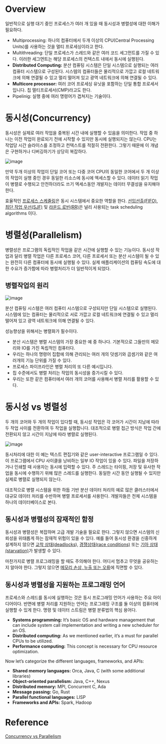 # Overview

일반적으로 실행 대기 중인 프로세스가 여러 개 있을 때 동시성과 병렬성에 대한 이해가 필요하다. 

- Multiprocessing: 하나의 컴퓨터에서 두개 이상의 CPU(Central Processing Units)를 사용하는 것을 멀티 프로세싱이라고 한다.
- Multithreading: 단일 프로세스가 스레드와 같은 여러 코드 세그먼트를 가질 수 있다. 이러한 세그먼트는 해당 프로세스의 컨텍스트 내에서 동시에 실행된다.
- **Distributed Computing:** 분산 컴퓨팅 시스템은 단일 시스템으로 실행되는 여러 컴퓨터 시스템으로 구성된다. 시스템의 컴퓨터들은 물리적으로 가깝고 로컬 네트워크에 의해 연결될 수 있고 멀리 떨어져 있고 광역 네트워크에 의해 연결될 수 있다.
- **Multicore processor:** 여러 코어 프로세싱 유닛을 포함하는 단일 통합 프로세서입니다. 칩 멀티프로세서(CMP)라고도 한다.
- Pipelinig: 실행 중에 여러 명령어가 겹쳐지는 기술이다.

# 동시성(Concurrency)

동시성은 실제로 여러 작업을 중복된 시간 내에 실행할 수 있음을 의미한다. 작업 중 하나는 이전 작업이 완료되기 전에 시작할 수 있지만 동시에 실행되지는 않는다. CPU는 작업당 시간 슬라이스를 조정하고 컨텍스트를 적절히 전환한다. 그렇기 때문에 이 개념은 구현하거나 디버깅하기가 상당히 복잡하다.

![image](https://user-images.githubusercontent.com/66561524/208928849-187e27f7-8d07-4340-878f-5b44412892cb.png)

만약 두개 이상의 작업이 단일 코어 또는 다중 코어 CPU의 동일한 코어에서 두 개 이상의 작업이 실행 중인 경우 동일한 리소스에 동시에 엑세스할 수 있다. 데이터 읽기 작업이 병렬로 수행되고 안전하더라도 쓰기 엑세스동안 개발자는 데이터 무결성을 유지해야 한다.

효율적인 [프로세스 스케줄링](https://www.baeldung.com/cs/process-scheduling#3-round-robin-rr)은 동시 시스템에서 중요한 역할을 한다. [선입선출(FIFO)](https://www.baeldung.com/cs/process-scheduling#1-first-in-first-out-fifo), [최단 작업 우선(SJF)](https://www.baeldung.com/cs/process-scheduling#2-shortest-job-first-sjf) 및 [라운드 로빈(RR)](https://www.baeldung.com/cs/process-scheduling#3-round-robin-rr)은 널리 사용되는 task scheduling algorithms 이다.

# 병렬성(Parallelism)

병렬성은 프로그램의 독립적인 작업을 같은 시간에 실행할 수 있는 기능이다. 동시성 작업과 달리 병렬 작업은 다른 프로세스 코어, 다른 프로세서 또는 분산 시스템이 될 수 있는 완전히 다른 컴퓨터에 동시에 실행될 수 있다. 실제 애플리케이션의 컴퓨팅 속도에 대한 수요가 증가함에 따라 병렬처리가 더 일반적이게 되었다.

## 병렬작업의 원리

![image](https://user-images.githubusercontent.com/66561524/208928882-ae4c01b0-cf8d-49c5-b4be-7d6d77277a10.png)

분산 컴퓨팅 시스템은 여러 컴퓨터 시스템으로 구성되지만 단일 시스템으로 실행된다. 시스템에 있는 컴퓨터는 물리적으로 서로 가깝고 로컬 네트워크에 연결될 수 있고 멀리 떨어져 있고 광역 네트워크에 의해 연결될 수 있다.

성능향상을 위해서는 병렬화가 필수이다. 

- 분산 시스템은 병렬 시스템의 가장 중요한 예 중 하나다. 기본적으로 그들만의 메모리와 IO를 가진 독립적인 컴퓨터다.
- 우리는 하나의 명령어 집합에 의해 관리되는 여러 개의 덧셈기와 곱셈기와 같은 여러개의 기능 단위를 가질 수 있다.
- 프로세스 파이프라인은 병렬 처리의 또 다른 예시입니다.
- 칩 수준에서도 병렬 처리는 작업의 동시성을 증가시킬 수 있다.
- 우리는 또한 같은 컴퓨터에서 여러 개의 코어를 사용해서 병렬 처리를 활용할 수 있다.

# 동시성 vs 병렬성

두 개의 코어와 두 개의 작업이 있다할 때, 동시성 작업은 각 코어가 시간이 지남에 따라 두 작업 사이를 전환하여 두 작업을 실행합니다. 대조적으로 병렬 접근 방식은 작업 간에 전환되지 않고 시간이 지남에 따라 병렬로 실행된다.

![image](https://user-images.githubusercontent.com/66561524/208928934-8352e556-2040-4b10-b87a-a7237c4272d7.png)

동시처리에 대한 이 예는 텍스트 편집기와 같은 user-interactive 프로그램일 수 있다. 이 프로그램에서 CPU 사이클을 낭비하는 일부 IO 작업이 있을 수 있다. 파일을 저장하거나 인쇄할 때 사용자는 동시에 입력할 수 있다. 주 스레드는 타이핑, 저장 및 유사한 작업을 동시에 수행하기 위해 많은 스레드를 실행한다. 동일한 시간 동안 실행될 수 있지만 실제로 병렬로 실행되지 않는다.

대조적으로 병렬 시스템을 위한 하둡 기반 분산 데이터 처리의 예로 많은 클러스터에서 대규모 데이터 처리를 수반하며 병렬 프로세서를 사용한다. 개발자들은 전체 시스템을 하나의 데이터베이스로 본다.

## 동시성과 병렬성의 잠재적인 함정

동시성과 병렬성은 복잡하며 고급 개발 기술을 필요로 한다. 그렇지 않으면 시스템의 신뢰성을 위태롭게 하는 잠재적 위험이 있을 수 있다. 예를 들어 동시성 환경을 신중하게 설계하지 않으면 [교착 상태(deadlocks](https://www.baeldung.com/cs/deadlock-livelock-starvation#1-what-is-a-deadlock)), [경쟁상태(race conditions)](https://www.baeldung.com/cs/race-conditions) 또는 [기아 상태(starvation)](https://www.baeldung.com/cs/deadlock-livelock-starvation#starvation)가 발생할 수 있다.

마찬가지로 병렬 프로그래밍을 할 때도 주의해야 한다. 어디서 멈추고 무엇을 공유하는지 알아야 한다. 그렇지 않으면 [메모리 손상, 누출 또는 오류](https://www.baeldung.com/java-memory-leaks)에 직면할 수 있다.

## 동시성과 병렬성을 지원하는 프로그래밍 언어

프로세스와 스레드를 동시에 실행하는 것은 동시 프로그래밍 언어가 사용하는 주요 아이디어이다. 반면에 병렬 처리를 지원하는 언어는 프로그래밍 구조를 둘 이상의 컴퓨터에 실행할 수 있게 한다. 명령 및 데이터 스트림은 병렬 분류법의 핵심 용어다.

- **Systems programming:** It’s basic OS and hardware management that can include system call implementation and writing a new scheduler for an OS.
- **Distributed computing:** As we mentioned earlier, it’s a must for parallel CPUs to be utilized.
- **Performance computing:** This concept is necessary for CPU resource optimization.

Now let’s categorize the different languages, frameworks, and APIs:

- **Shared memory languages:** Orca, Java, C (with some additional libraries)
- **Object-oriented parallelism:** Java, C++, Nexus
- **Distributed memory:** MPI, Concurrent C, Ada
- **Message passing:** Go, Rust
- **Parallel functional languages:** LISP
- **Frameworks and APIs:** Spark, Hadoop

# Reference

[Concurrency vs Parallelism](https://www.baeldung.com/cs/concurrency-vs-parallelism)
